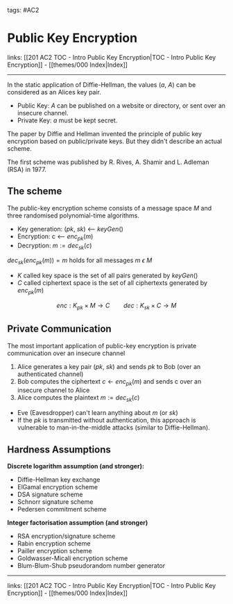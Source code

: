 tags: #AC2

# Public Key Encryption

links:  [[201 AC2 TOC - Intro Public Key Encryption|TOC - Intro Public Key Encryption]] - [[themes/000 Index|Index]]

---

In the static application of Diffie-Hellman, the values ($a$, $A$) can be considered as an Alices key pair.

- Public Key: $A$ can be published on a website or directory, or sent over an insecure channel.
- Private Key: $a$ must be kept secret.

The paper by Diffie and Hellman invented the principle of public key encryption based on public/private keys. But they didn't describe an actual scheme.

The first scheme was published by R. Rives, A. Shamir and L. Adleman (RSA) in 1977.

## The scheme

The public-key encryption scheme consists of a message space $M$ and three randomised polynomial-time algorithms.

- Key generation: ($pk$, $sk$) <-- $keyGen()$ 
- Encryption: c <-- $enc_{pk}(m)$
- Decryption: $m := dec_{sk}(c)$

$dec_{sk}(enc_{pk}(m)) = m$ holds for all messages $m$ $\epsilon$ $M$

- $K$ called key space is the set of all pairs generated by $keyGen()$
- $C$ called ciphertext space is the set of all ciphertexts generated by $enc_{pk}(m)$

$$enc : K_{pk} \times M \rightarrow C \qquad dec: K_{sk} \times C \rightarrow M$$
## Private Communication

The most important application of public-key encryption is private communication over an insecure channel

1. Alice generates a key pair ($pk$, $sk$) and sends $pk$ to Bob (over an authenticated channel)
2. Bob computes the ciphertext $c \leftarrow enc_{pk}(m)$ and sends c over an insecure channel to Alice
3. Alice computes the plaintext $m := dec_{sk}(c)$

- Eve (Eavesdropper) can't learn anything about $m$ (or $sk$)
- If the $pk$ is transmitted without authentication, this approach is vulnerable to man-in-the-middle attacks (similar to Diffie-Hellman).

## Hardness Assumptions

**Discrete logarithm assumption (and stronger):**

- Diffie-Hellman key exchange
- ElGamal encryption scheme
- DSA signature scheme
- Schnorr signature scheme
- Pedersen commitment scheme

**Integer factorisation assumption (and stronger)**

- RSA encryption/signature scheme
- Rabin encryption scheme
- Pailler encryption scheme
- Goldwasser-Micali encryption scheme
- Blum-Blum-Shub pseudorandom number generator

---

links:  [[201 AC2 TOC - Intro Public Key Encryption|TOC - Intro Public Key Encryption]] - [[themes/000 Index|Index]]